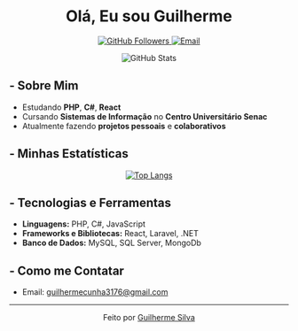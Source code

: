 <h1 align="center">Olá, Eu sou Guilherme </h1>

<p align="center">
  <a href="https://github.com/GuilhermeSilva3176">
    <img src="https://img.shields.io/github/followers/GuilhermeSilva3176?label=Follow&style=social" alt="GitHub Followers">
  </a>
  <a href="mailto:seuemail@dominio.com">
    <img src="https://img.shields.io/badge/Email-guilhermecunha3176@gmail.com-red" alt="Email">
  </a>
</p>

<p align="center">
  <img src="https://github-readme-stats.vercel.app/api?username=GuilhermeSilva3176&show_icons=true&theme=dracula" alt="GitHub Stats">
</p>

## - Sobre Mim

-  Estudando **PHP**, **C#**, **React**
-  Cursando **Sistemas de Informação** no **Centro Universitário Senac**
-  Atualmente fazendo **projetos pessoais** e **colaborativos**

## - Minhas Estatísticas

<p align="center">
  <a href="https://github.com/GuilhermeSilva3176/github-readme-stats">
    <img src="https://github-readme-stats.vercel.app/api/top-langs/?username=GuilhermeSilva3176&layout=donut&theme=dracula" alt="Top Langs">
  </a>
</p>

## - Tecnologias e Ferramentas

- **Linguagens:** PHP, C#, JavaScript
- **Frameworks e Bibliotecas:** React, Laravel, .NET
- **Banco de Dados:** MySQL, SQL Server, MongoDb


## - Como me Contatar

- Email: guilhermecunha3176@gmail.com

---

<p align="center">
  Feito por <a href="https://github.com/GuilhermeSilva3176">Guilherme Silva</a>
</p>
